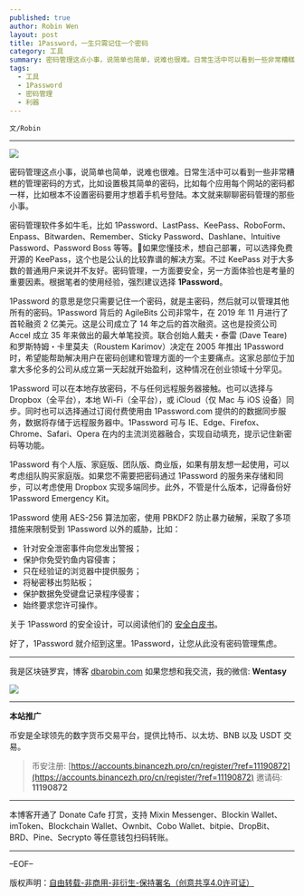 ```yaml
---
published: true
author: Robin Wen
layout: post
title: 1Password，一生只需记住一个密码
category: 工具
summary: 密码管理这点小事，说简单也简单，说难也很难。日常生活中可以看到一些非常糟糕的管理密码的方式，比如设置极其简单的密码，比如每个应用每个网站的密码都一样，比如根本不设置密码要用才想着手机号登陆。本文就来聊聊密码管理的那些小事。1Password 使用 AES-256 算法加密，使用 PBKDF2 防止暴力破解，采取了多项措施来限制受到 1Password 以外的威胁。好了，1Password 就介绍到这里。1Password，让您从此没有密码管理焦虑。
tags:
  - 工具
  - 1Password
  - 密码管理
  - 利器
---
```


`文/Robin`

***

![](https://cdn.dbarobin.com/5q3ymes.png)

密码管理这点小事，说简单也简单，说难也很难。日常生活中可以看到一些非常糟糕的管理密码的方式，比如设置极其简单的密码，比如每个应用每个网站的密码都一样，比如根本不设置密码要用才想着手机号登陆。本文就来聊聊密码管理的那些小事。

密码管理软件多如牛毛，比如 1Password、LastPass、KeePass、RoboForm、Enpass、Bitwarden、Remember、Sticky Password、Dashlane、Intuitive Password、Password Boss 等等。如果您懂技术，想自己部署，可以选择免费开源的 KeePass，这个也是公认的比较靠谱的解决方案。不过 KeePass 对于大多数的普通用户来说并不友好。密码管理，一方面要安全，另一方面体验也是考量的重要因素。根据笔者的使用经验，强烈建议选择 **1Password**。

1Password 的意思是您只需要记住一个密码，就是主密码，然后就可以管理其他所有的密码。1Password 背后的 AgileBits 公司非常牛，在 2019 年 11 月进行了首轮融资 2 亿美元。这是公司成立了 14 年之后的首次融资。这也是投资公司 Accel 成立 35 年来做出的最大单笔投资。联合创始人戴夫・泰雷 (Dave Teare) 和罗斯特姆・卡里莫夫（Roustem Karimov）决定在 2005 年推出 1Password 时，希望能帮助解决用户在密码创建和管理方面的一个主要痛点。这家总部位于加拿大多伦多的公司从成立第一天起就开始盈利，这种情况在创业领域十分罕见。

1Password 可以在本地存放密码，不与任何远程服务器接触。也可以选择与 Dropbox（全平台），本地 Wi-Fi（全平台），或 iCloud（仅 Mac 与 iOS 设备）同步。同时也可以选择通过订阅付费使用由 1Password.com 提供的的数据同步服务，数据将存储于远程服务器中。1Password 可与 IE、Edge、Firefox、Chrome、Safari、Opera 在内的主流浏览器融合，实现自动填充，提示记住新密码等功能。

1Password 有个人版、家庭版、团队版、商业版，如果有朋友想一起使用，可以考虑组队购买家庭版。如果您不需要把密码通过 1Password 的服务来存储和同步，可以考虑使用 Dropbox 实现多端同步。此外，不管是什么版本，记得备份好 1Password Emergency Kit。

1Password 使用 AES-256 算法加密，使用 PBKDF2 防止暴力破解，采取了多项措施来限制受到 1Password 以外的威胁，比如：

* 针对安全泄密事件向您发出警报；
* 保护你免受钓鱼内容侵害；
* 只在经验证的浏览器中提供服务；
* 将秘密移出剪贴板；
* 保护数据免受键盘记录程序侵害；
* 始终要求您许可操作。

关于 1Password 的安全设计，可以阅读他们的 [安全白皮书](https://1password.com/files/1Password-White-Paper.pdf)。

好了，1Password 就介绍到这里。1Password，让您从此没有密码管理焦虑。

***

我是区块链罗宾，博客 [dbarobin.com](https://dbarobin.com/)
如果您想和我交流，我的微信: **Wentasy**

![](https://cdn.dbarobin.com/v4yywe2.png)

***

**本站推广**

币安是全球领先的数字货币交易平台，提供比特币、以太坊、BNB 以及 USDT 交易。

> 币安注册: [https://accounts.binancezh.pro/cn/register/?ref=11190872](https://accounts.binancezh.pro/cn/register/?ref=11190872)
> 邀请码: **11190872**

***

本博客开通了 Donate Cafe 打赏，支持 Mixin Messenger、Blockin Wallet、imToken、Blockchain Wallet、Ownbit、Cobo Wallet、bitpie、DropBit、BRD、Pine、Secrypto 等任意钱包扫码转账。

<center>
    <div class="--donate-button"
         data-button-id="f8b9df0d-af9a-460d-8258-d3f435445075"
    ></div>
</center>

***

–EOF–

版权声明：[自由转载-非商用-非衍生-保持署名（创意共享4.0许可证）](http://creativecommons.org/licenses/by-nc-nd/4.0/deed.zh)
